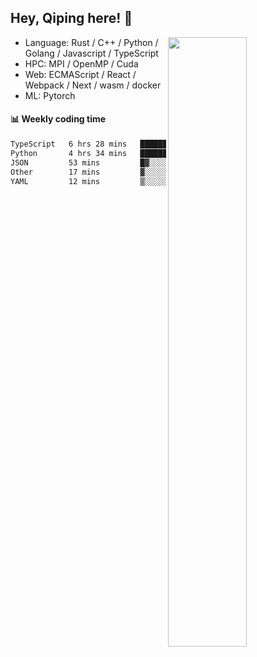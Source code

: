 

## Hey, Qiping here! :wave:

[<img align="right" width="50%" src="https://github-readme-stats.vercel.app/api?username=ppppqp&theme=dark&show_icons=true">](https://metrics.lecoq.io/ppppqp?template=classic)



-   Language: Rust / C++ / Python / Golang / Javascript / TypeScript
-   HPC: MPI / OpenMP / Cuda
-   Web: ECMAScript / React / Webpack / Next / wasm / docker
-   ML: Pytorch



#### :bar_chart: Weekly coding time

<!--START_SECTION:waka-->

```txt
TypeScript   6 hrs 28 mins   ████████████▒░░░░░░░░░░░░   49.43 %
Python       4 hrs 34 mins   ████████▓░░░░░░░░░░░░░░░░   34.96 %
JSON         53 mins         █▓░░░░░░░░░░░░░░░░░░░░░░░   06.79 %
Other        17 mins         ▓░░░░░░░░░░░░░░░░░░░░░░░░   02.20 %
YAML         12 mins         ▒░░░░░░░░░░░░░░░░░░░░░░░░   01.64 %
```

<!--END_SECTION:waka-->
